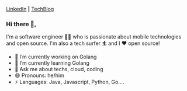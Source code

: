 [LinkedIn](https://www.linkedin.com/in/dipjyotimetia/) **|**
[TechBlog](https://medium.com/@dipjyotimetia) 

### Hi there 👋,

I'm a software engineer 👨‍💻 who is passionate about mobile technologies and open source. I'm also a tech surfer 🏄‍ and I :heart: open source!

- 🔭 I’m currently working on Golang
- 🌱 I’m currently learning Golang
- 💬 Ask me about techs, cloud, coding
- 😄 Pronouns: he/him
- ⚡ Languages: Java, Javascript, Python, Go....
